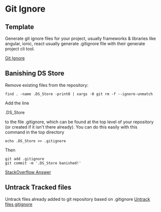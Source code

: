# Git Ignore

## Template

Generate git ignore files for your project, usually frameworks & libraries like angular, ionic, react usually generate .gitignore file with their generate project cli tool.

[Git Ignore](http://gitignore.io)

## Banishing DS Store

Remove existing files from the repository:

```text
find . -name .DS_Store -print0 | xargs -0 git rm -f --ignore-unmatch
```

Add the line

.DS\_Store

to the file .gitignore, which can be found at the top level of your repository \(or created if it isn't there already\). You can do this easily with this command in the top directory

```text
echo .DS_Store >> .gitignore
```

Then

```text
git add .gitignore
git commit -m '.DS_Store banished!'
```

[StackOverflow Answer](https://stackoverflow.com/a/107921)

## Untrack Tracked files

Untrack files already added to git repository based on .gitignore
[Untrack files gitignore](http://www.codeblocq.com/2016/01/Untrack-files-already-added-to-git-repository-based-on-gitignore/)
